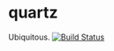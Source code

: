 quartz
======
Ubiquitous.
[![Build Status](https://travis-ci.org/brantwynn/quartz.svg?branch=8.x)](https://travis-ci.org/brantwynn/quartz)
